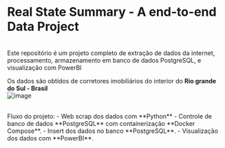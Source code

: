 # Real State Summary - A end-to-end Data Project 
<br/>
Este repositório é um projeto completo de extração de dados da internet, processamento, armazenamento em banco de dados PostgreSQL, e visualização com PowerBI

Os dados são obtidos de corretores imobiliários do interior do **Rio grande do Sul - Brasil**
<br/>
![image](https://user-images.githubusercontent.com/60104543/186186920-a81cf0c4-ea8c-48e9-a4b5-0369eb9cccca.png)

<br/>
Fluxo do projeto:
- Web scrap dos dados com **Python**
- Controle de banco de dados **PostgreSQL** com containerização **Docker Compose**.
- Insert dos dados no banco **PostgreSQL**.
- Visualização dos dados com **PowerBI**.

